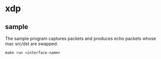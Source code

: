 # xdp

## sample

The sample program captures packets and produces echo packets whose mac src/dst are swapped.

```
make run <interface-name>
```
